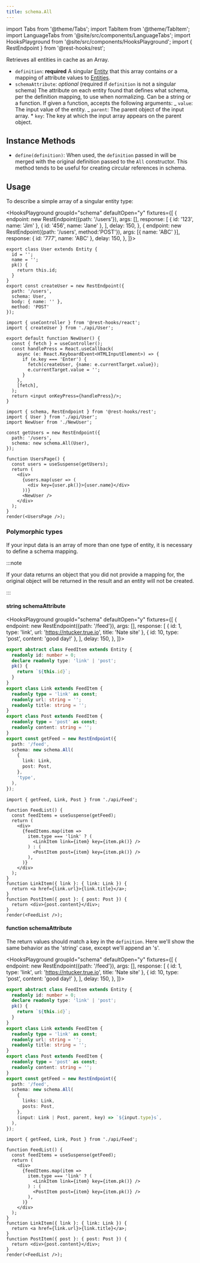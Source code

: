 ```yaml
---
title: schema.All
---
```


<head>
  <title>schema.All - Access every entity in the Rest Hooks store</title>
</head>

import Tabs from '@theme/Tabs';
import TabItem from '@theme/TabItem';
import LanguageTabs from '@site/src/components/LanguageTabs';
import HooksPlayground from '@site/src/components/HooksPlayground';
import { RestEndpoint } from '@rest-hooks/rest';

Retrieves all entities in cache as an Array.

- `definition`: **required** A singular [Entity](./Entity.md) that this array contains _or_ a mapping of attribute values to [Entities](./Entity.md).
- `schemaAttribute`: _optional_ (required if `definition` is not a singular schema) The attribute on each entity found that defines what schema, per the definition mapping, to use when normalizing.
  Can be a string or a function. If given a function, accepts the following arguments:
  _ `value`: The input value of the entity.
  _ `parent`: The parent object of the input array. \* `key`: The key at which the input array appears on the parent object.

## Instance Methods

- `define(definition)`: When used, the `definition` passed in will be merged with the original definition passed to the `All` constructor. This method tends to be useful for creating circular references in schema.

## Usage

To describe a simple array of a singular entity type:

<HooksPlayground groupId="schema" defaultOpen="y" fixtures={[
{
endpoint: new RestEndpoint({path: '/users'}),
args: [],
response: [
{ id: '123', name: 'Jim' },
{ id: '456', name: 'Jane' },
],
delay: 150,
},
{
endpoint: new RestEndpoint({path: '/users', method:'POST'}),
args: [{ name: 'ABC' }],
response: { id: '777', name: 'ABC' },
delay: 150,
},
]}>

```tsx title="api/User.ts" collapsed
export class User extends Entity {
  id = '';
  name = '';
  pk() {
    return this.id;
  }
}
export const createUser = new RestEndpoint({
  path: '/users',
  schema: User,
  body: { name: '' },
  method: 'POST'
});
```

```tsx title="NewUser.tsx" collapsed
import { useController } from '@rest-hooks/react';
import { createUser } from './api/User';

export default function NewUser() {
  const { fetch } = useController();
  const handlePress = React.useCallback(
    async (e: React.KeyboardEvent<HTMLInputElement>) => {
      if (e.key === 'Enter') {
        fetch(createUser, {name: e.currentTarget.value});
        e.currentTarget.value = '';
      }
    },
    [fetch],
  );
  return <input onKeyPress={handlePress}/>;
}
```

```tsx title="UsersPage.tsx"
import { schema, RestEndpoint } from '@rest-hooks/rest';
import { User } from './api/User';
import NewUser from './NewUser';

const getUsers = new RestEndpoint({
  path: '/users',
  schema: new schema.All(User),
});

function UsersPage() {
  const users = useSuspense(getUsers);
  return (
    <div>
      {users.map(user => (
        <div key={user.pk()}>{user.name}</div>
      ))}
      <NewUser />
    </div>
  );
}
render(<UsersPage />);
```

</HooksPlayground>

### Polymorphic types

If your input data is an array of more than one type of entity, it is necessary to define a schema mapping.

:::note

If your data returns an object that you did not provide a mapping for, the original object will be returned in the result and an entity will not be created.

:::

#### string schemaAttribute

<HooksPlayground groupId="schema" defaultOpen="y" fixtures={[
{
endpoint: new RestEndpoint({path: '/feed'}),
args: [],
response: [
{ id: 1, type: 'link', url: 'https://ntucker.true.io', title: 'Nate site' },
{ id: 10, type: 'post', content: 'good day!' },
],
delay: 150,
},
]}>

```typescript title="api/Feed.ts"
export abstract class FeedItem extends Entity {
  readonly id: number = 0;
  declare readonly type: 'link' | 'post';
  pk() {
    return `${this.id}`;
  }
}
export class Link extends FeedItem {
  readonly type = 'link' as const;
  readonly url: string = '';
  readonly title: string = '';
}
export class Post extends FeedItem {
  readonly type = 'post' as const;
  readonly content: string = '';
}
export const getFeed = new RestEndpoint({
  path: '/feed',
  schema: new schema.All(
    {
      link: Link,
      post: Post,
    },
    'type',
  ),
});
```

```tsx title="FeedList.tsx" collapsed
import { getFeed, Link, Post } from './api/Feed';

function FeedList() {
  const feedItems = useSuspense(getFeed);
  return (
    <div>
      {feedItems.map(item =>
        item.type === 'link' ? (
          <LinkItem link={item} key={item.pk()} />
        ) : (
          <PostItem post={item} key={item.pk()} />
        ),
      )}
    </div>
  );
}
function LinkItem({ link }: { link: Link }) {
  return <a href={link.url}>{link.title}</a>;
}
function PostItem({ post }: { post: Post }) {
  return <div>{post.content}</div>;
}
render(<FeedList />);
```

</HooksPlayground>

#### function schemaAttribute

The return values should match a key in the `definition`. Here we'll show the same behavior as the 'string'
case, except we'll append an 's'.

<HooksPlayground groupId="schema" defaultOpen="y" fixtures={[
{
endpoint: new RestEndpoint({path: '/feed'}),
args: [],
response: [
{ id: 1, type: 'link', url: 'https://ntucker.true.io', title: 'Nate site' },
{ id: 10, type: 'post', content: 'good day!' },
],
delay: 150,
},
]}>

```typescript title="api/Feed.ts"
export abstract class FeedItem extends Entity {
  readonly id: number = 0;
  declare readonly type: 'link' | 'post';
  pk() {
    return `${this.id}`;
  }
}
export class Link extends FeedItem {
  readonly type = 'link' as const;
  readonly url: string = '';
  readonly title: string = '';
}
export class Post extends FeedItem {
  readonly type = 'post' as const;
  readonly content: string = '';
}
export const getFeed = new RestEndpoint({
  path: '/feed',
  schema: new schema.All(
    {
      links: Link,
      posts: Post,
    },
    (input: Link | Post, parent, key) => `${input.type}s`,
  ),
});
```

```tsx title="FeedList.tsx" collapsed
import { getFeed, Link, Post } from './api/Feed';

function FeedList() {
  const feedItems = useSuspense(getFeed);
  return (
    <div>
      {feedItems.map(item =>
        item.type === 'link' ? (
          <LinkItem link={item} key={item.pk()} />
        ) : (
          <PostItem post={item} key={item.pk()} />
        ),
      )}
    </div>
  );
}
function LinkItem({ link }: { link: Link }) {
  return <a href={link.url}>{link.title}</a>;
}
function PostItem({ post }: { post: Post }) {
  return <div>{post.content}</div>;
}
render(<FeedList />);
```

</HooksPlayground>
